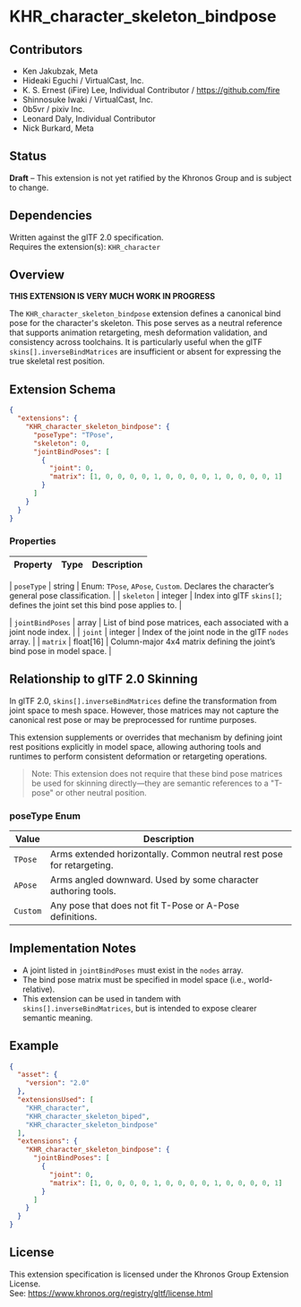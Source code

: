 # KHR_character_skeleton_bindpose

## Contributors

- Ken Jakubzak, Meta
- Hideaki Eguchi / VirtualCast, Inc.
- K. S. Ernest (iFire) Lee, Individual Contributor / https://github.com/fire
- Shinnosuke Iwaki / VirtualCast, Inc.
- 0b5vr / pixiv Inc.
- Leonard Daly, Individual Contributor
- Nick Burkard, Meta

## Status

**Draft** – This extension is not yet ratified by the Khronos Group and is subject to change.

## Dependencies

Written against the glTF 2.0 specification.  
Requires the extension(s):  `KHR_character`

## Overview

**THIS EXTENSION IS VERY MUCH WORK IN PROGRESS**

The `KHR_character_skeleton_bindpose` extension defines a canonical bind pose for the character's skeleton. This pose serves as a neutral reference that supports animation retargeting, mesh deformation validation, and consistency across toolchains. It is particularly useful when the glTF `skins[].inverseBindMatrices` are insufficient or absent for expressing the true skeletal rest position.

## Extension Schema

```json
{
  "extensions": {
    "KHR_character_skeleton_bindpose": {
      "poseType": "TPose",
      "skeleton": 0,
      "jointBindPoses": [
        {
          "joint": 0,
          "matrix": [1, 0, 0, 0, 0, 1, 0, 0, 0, 0, 1, 0, 0, 0, 0, 1]
        }
      ]
    }
  }
}
```

### Properties

| Property | Type | Description |
| -------- | ---- | ----------- |

| `poseType` | string | Enum: `TPose`, `APose`, `Custom`. Declares the character’s general pose classification. |
| `skeleton` | integer | Index into glTF `skins[]`; defines the joint set this bind pose applies to. |

| `jointBindPoses` | array | List of bind pose matrices, each associated with a joint node index. |
| `joint` | integer | Index of the joint node in the glTF `nodes` array. |
| `matrix` | float[16] | Column-major 4x4 matrix defining the joint’s bind pose in model space. |

## Relationship to glTF 2.0 Skinning

In glTF 2.0, `skins[].inverseBindMatrices` define the transformation from joint space to mesh space. However, those matrices may not capture the canonical rest pose or may be preprocessed for runtime purposes.

This extension supplements or overrides that mechanism by defining joint rest positions explicitly in model space, allowing authoring tools and runtimes to perform consistent deformation or retargeting operations.

> Note: This extension does not require that these bind pose matrices be used for skinning directly—they are semantic references to a "T-pose" or other neutral position.

### poseType Enum

| Value    | Description                                                           |
| -------- | --------------------------------------------------------------------- |
| `TPose`  | Arms extended horizontally. Common neutral rest pose for retargeting. |
| `APose`  | Arms angled downward. Used by some character authoring tools.         |
| `Custom` | Any pose that does not fit T-Pose or A-Pose definitions.              |

## Implementation Notes

- A joint listed in `jointBindPoses` must exist in the `nodes` array.
- The bind pose matrix must be specified in model space (i.e., world-relative).
- This extension can be used in tandem with `skins[].inverseBindMatrices`, but is intended to expose clearer semantic meaning.

## Example

```json
{
  "asset": {
    "version": "2.0"
  },
  "extensionsUsed": [
    "KHR_character",
    "KHR_character_skeleton_biped",
    "KHR_character_skeleton_bindpose"
  ],
  "extensions": {
    "KHR_character_skeleton_bindpose": {
      "jointBindPoses": [
        {
          "joint": 0,
          "matrix": [1, 0, 0, 0, 0, 1, 0, 0, 0, 0, 1, 0, 0, 0, 0, 1]
        }
      ]
    }
  }
}
```

## License

This extension specification is licensed under the Khronos Group Extension License.  
See: https://www.khronos.org/registry/gltf/license.html
